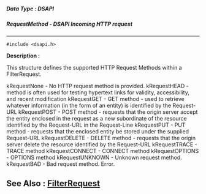 ##### Data Type : DSAPI
##### RequestMethod - DSAPI  Incoming HTTP request
---
```
#include <dsapi.h>
```
**Description :**

This structure defines the supported HTTP Request Methods within a 
FilterRequest.  

kRequestNone - No HTTP request method is provided.
kRequestHEAD	- method is often used for testing hypertext links for 
validity, accessibility, and recent modification
kRequestGET - GET method - used to retrieve whatever information (in the form 
of an entity) is identified by the Request-URL
kRequestPOST - POST method - requests that the origin server accept the entity 
enclosed in the request as a new subordinate of the resource identified by the 
Request-URL in the Request-Line
kRequestPUT - PUT method - requests that the enclosed entity be stored under 
the supplied Request-URL
kRequestDELETE	- DELETE method - requests that the origin server delete 
the resource identified by the Request-URL
kRequestTRACE	- TRACE method
kRequestCONNECT	- CONNECT method
kRequestOPTIONS	- OPTIONS method
kRequestUNKNOWN - Unknown request method.
kRequestBAD - Bad request method. Error.

**See Also :**
[FilterRequest](/domino-c-api-docs/reference/Data/FilterRequest)
---
